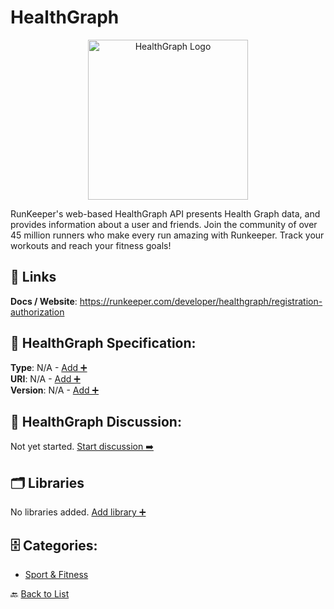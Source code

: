 # HealthGraph
<p align="center">
    <img width="256" src="https://raw.githubusercontent.com/apis-list/apis-list/main/apis/healthgraph/logo_256x256.png" alt="HealthGraph Logo"/>
</p>
RunKeeper's web-based HealthGraph API presents Health Graph data, and provides information about a user and friends.  Join the community of over 45 million runners who make every run amazing with Runkeeper.  Track your workouts and reach your fitness goals!

##  🔗 Links
**Docs / Website**: https://runkeeper.com/developer/healthgraph/registration-authorization

## 🧬 HealthGraph Specification:
**Type**: N/A - [Add ➕](https://github.com/apis-list/apis-list/edit/main/apis.yaml#L9352)  
**URI**: N/A - [Add ➕](https://github.com/apis-list/apis-list/edit/main/apis.yaml#L9352)  
**Version**: N/A - [Add ➕](https://github.com/apis-list/apis-list/edit/main/apis.yaml#L9352)

## 💬 HealthGraph Discussion:
Not yet started. [Start discussion ➡️](https://github.com/apis-list/apis-list/discussions/new)

## 🗂️ Libraries

No libraries added. [Add library ➕](https://github.com/apis-list/apis-list/edit/main/apis.yaml#L9352)    


## 🗄️ Categories:
- [Sport & Fitness](https://github.com/apis-list/apis-list#sport--fitness-)

🔙  [Back to List](https://github.com/apis-list/apis-list)
